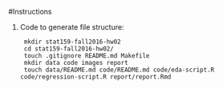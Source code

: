 #Instructions
1. Code to generate file structure:

        mkdir stat159-fall2016-hw02    
        cd stat159-fall2016-hw02/  
        touch .gitignore README.md Makefile    
        mkdir data code images report    
        touch data/README.md code/README.md code/eda-script.R code/regression-script.R report/report.Rmd
	
